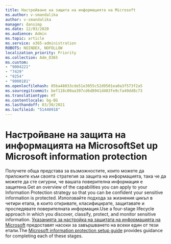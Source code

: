 ```yaml
---
title: Настройване на защита на информацията на Microsoft
ms.author: v-smandalika
author: v-smandalika
manager: dansimp
ms.date: 12/03/2020
ms.audience: Admin
ms.topic: article
ms.service: o365-administration
ROBOTS: NOINDEX, NOFOLLOW
localization_priority: Priority
ms.collection: Adm_O365
ms.custom:
- "9004221"
- "7429"
- "9254"
- "9000181"
ms.openlocfilehash: 05ba48033cde51e3055c52d9501ea0a3f573f2a5
ms.sourcegitcommit: bef118c00aa397cd6d8941d403fe9cfa49dd8c73
ms.translationtype: HT
ms.contentlocale: bg-BG
ms.lasthandoff: 03/30/2021
ms.locfileid: "51440918"
---
```

# <a name="set-up-microsoft-information-protection"></a><span data-ttu-id="4e1d8-102">Настройване на защита на информацията на Microsoft</span><span class="sxs-lookup"><span data-stu-id="4e1d8-102">Set up Microsoft information protection</span></span>

<span data-ttu-id="4e1d8-103">Получете обща представа за възможностите, които можете да приложите към своята стратегия за защита на информацията, така че да можете да сте сигурни, че вашата поверителна информация е защитена.</span><span class="sxs-lookup"><span data-stu-id="4e1d8-103">Get an overview of the capabilities you can apply to your Information Protection strategy so that you can be confident your sensitive information is protected.</span></span> <span data-ttu-id="4e1d8-104">Използвайте подхода за жизнения цикъл в четири етапа, в които откривате, класифицирате, защитавате и проследявате поверителната информация.</span><span class="sxs-lookup"><span data-stu-id="4e1d8-104">Use a four-stage lifecycle approach in which you discover, classify, protect, and monitor sensitive information.</span></span> <span data-ttu-id="4e1d8-105">[Указанията за настройка на защитата на информацията на Microsoft](https://go.microsoft.com/fwlink/?linkid=2146619) предоставят насоки за завършването на всеки един от тези етапи.</span><span class="sxs-lookup"><span data-stu-id="4e1d8-105">The [Microsoft information protection setup guide](https://go.microsoft.com/fwlink/?linkid=2146619) provides guidance for completing each of these stages.</span></span>

